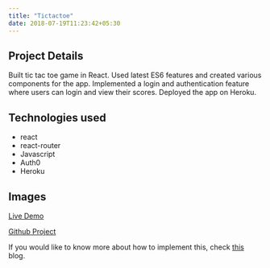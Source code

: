 ```yaml
---
title: "Tictactoe"
date: 2018-07-19T11:23:42+05:30
---
```


## Project Details
Built tic tac toe game in React. Used latest ES6 features and created various components for the app. Implemented a login and authentication feature where users can login and view their scores. Deployed the app on Heroku.

## Technologies used
- react
- react-router
- Javascript
- Auth0
- Heroku

## Images

[Live Demo](https://tittacturing-ins-karankhan.herokuapp.com/)

[Github Project](https://github.com/Karan-Khanchandani/tictacturing-instructional)


If you would like to know more about how to implement this, check [this](/blog/tictat-part1) blog.